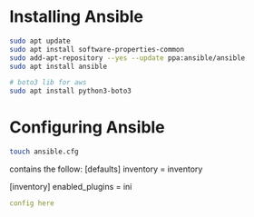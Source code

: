 # Installing Ansible
```bash
sudo apt update
sudo apt install software-properties-common
sudo add-apt-repository --yes --update ppa:ansible/ansible
sudo apt install ansible

# boto3 lib for aws
sudo apt install python3-boto3
```

# Configuring Ansible
```bash
touch ansible.cfg
```
contains the follow:
[defaults]
inventory = inventory

[inventory]
enabled_plugins = ini

```YAML
config here
```
